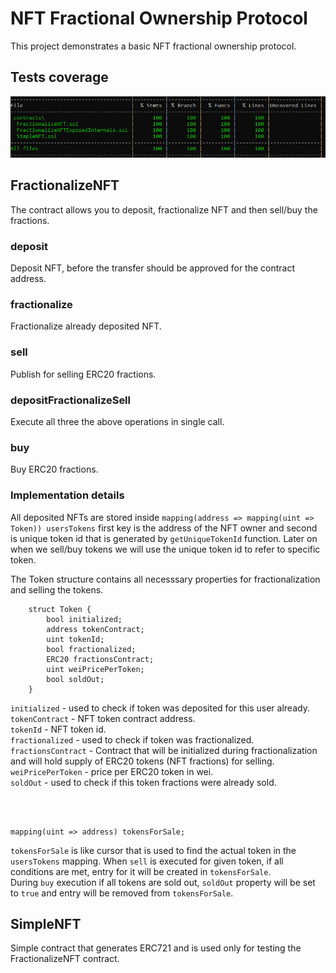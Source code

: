 # NFT Fractional Ownership Protocol

This project demonstrates a basic NFT fractional ownership protocol.

## Tests coverage
![Tests coverage](coverage.png "Tests coverage")

## FractionalizeNFT

The contract allows you to deposit, fractionalize NFT and then sell/buy the fractions.

### **deposit**
Deposit NFT, before the transfer should be approved for the contract address.

### **fractionalize**
Fractionalize already deposited NFT.

### **sell**
Publish for selling ERC20 fractions.

### **depositFractionalizeSell**
Execute all three the above operations in single call.

### **buy**
Buy ERC20 fractions.

### **Implementation details**
All deposited NFTs are stored inside ```mapping(address => mapping(uint => Token)) usersTokens``` first key is the address of the NFT owner and second is unique token id that is generated by ```getUniqueTokenId``` function. Later on when we sell/buy tokens we will use the unique token id to refer to specific token.

The Token structure contains all necesssary properties for fractionalization and selling the tokens.

```
    struct Token {
        bool initialized;
        address tokenContract;
        uint tokenId;
        bool fractionalized;
        ERC20 fractionsContract;
        uint weiPricePerToken;
        bool soldOut;
    }
```

```initialized``` - used to check if token was deposited for this user already.  
```tokenContract``` - NFT token contract address.  
```tokenId``` - NFT token id.  
```fractionalized``` - used to check if token was fractionalized.  
```fractionsContract``` - Contract that will be initialized during fractionalization and will hold supply of ERC20 tokens (NFT fractions) for selling.  
```weiPricePerToken``` - price per ERC20 token in wei.  
```soldOut``` - used to check if this token fractions were already sold.

<br/>
<br/>

```
mapping(uint => address) tokensForSale;
```

```tokensForSale``` is like cursor that is used to find the actual token in the ```usersTokens``` mapping.
When ```sell``` is executed for given token, if all conditions are met, entry for it will be created in ```tokensForSale```.  
During ```buy``` execution if all tokens are sold out, ```soldOut``` property will be set to ```true``` and entry will be removed from ```tokensForSale```. 

## SimpleNFT

Simple contract that generates ERC721 and is used only for testing the FractionalizeNFT contract.
